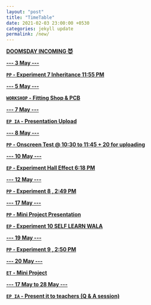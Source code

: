 ```yaml
---
layout: "post"
title: "TimeTable"
date: 2021-02-03 23:00:00 +0530
categories: jekyll update
permalink: /new/
---
```


<u><b>DOOMSDAY INCOMING 😈

--- 3 May ---

`PP` - Experiment 7 Inheritance 11:55 PM

--- 5 May ---

`WORKSHOP` - Fitting Shop & PCB

--- 7 May ---

`EP IA` - Presentation Upload

--- 8 May ---

`PP` - Onscreen Test @ 10:30 to 11:45 + 20 for uploading

--- 10 May ---

`EP` - Experiment Hall Effect 6:18 PM

--- 12 May ---

`PP` - Experiment 8 , 2:49 PM

--- 17 May ---

`PP` - Mini Project Presentation

`EP` - Experiment 10 SELF LEARN WALA

--- 19 May ---

`PP` - Experiment 9 , 2:50 PM

--- 20 May ---

`ET` - Mini Project

--- 17 May to 28 May ---

`EP IA` - Present it to teachers (Q & A session)
